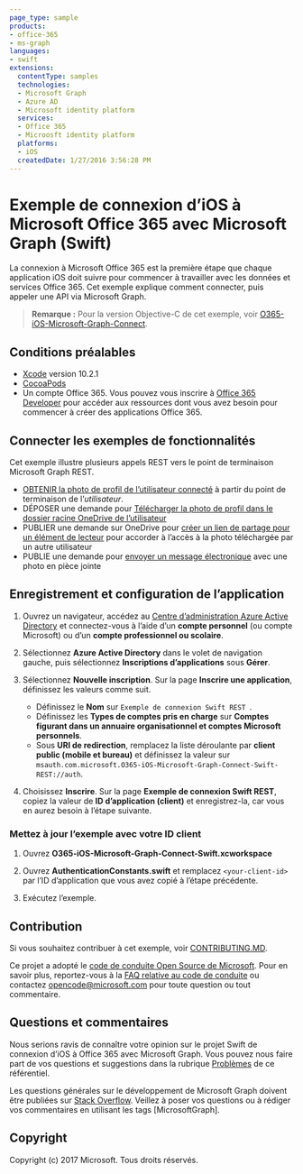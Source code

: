 ```yaml
---
page_type: sample 
products:
- office-365
- ms-graph
languages:
- swift
extensions:
  contentType: samples
  technologies:
  - Microsoft Graph
  - Azure AD
  - Microsoft identity platform
  services:
  - Office 365
  - Microosft identity platform
  platforms:
  - iOS
  createdDate: 1/27/2016 3:56:28 PM
---
```

# Exemple de connexion d’iOS à Microsoft Office 365 avec Microsoft Graph (Swift)

La connexion à Microsoft Office 365 est la première étape que chaque application iOS doit suivre pour commencer à travailler avec les données et services Office 365. Cet exemple explique comment connecter, puis appeler une API via Microsoft Graph.

> **Remarque :** Pour la version Objective-C de cet exemple, voir [O365-iOS-Microsoft-Graph-Connect](https://github.com/microsoftgraph/ios-objectivec-connect-rest-sample).

## Conditions préalables

- [Xcode](https://developer.apple.com/xcode/downloads/) version 10.2.1
- [CocoaPods](https://cocoapods.org)
- Un compte Office 365. Vous pouvez vous inscrire à [Office 365 Developer](https://aka.ms/devprogramsignup) pour accéder aux ressources dont vous avez besoin pour commencer à créer des applications Office 365.

## Connecter les exemples de fonctionnalités

Cet exemple illustre plusieurs appels REST vers le point de terminaison Microsoft Graph REST.

- [OBTENIR la photo de profil de l’utilisateur connecté](https://developer.microsoft.com/en-us/graph/docs/api-reference/v1.0/api/profilephoto_get) à partir du point de terminaison de l’*utilisateur*.
- DÉPOSER une demande pour [Télécharger la photo de profil dans le dossier racine OneDrive de l’utilisateur](https://developer.microsoft.com/en-us/graph/docs/api-reference/v1.0/api/driveitem_put_content)
- PUBLIER une demande sur OneDrive pour [créer un lien de partage pour un élément de lecteur](https://developer.microsoft.com/en-us/graph/docs/api-reference/v1.0/api/driveitem_createlink) pour accorder à l’accès à la photo téléchargée par un autre utilisateur
- PUBLIE une demande pour [envoyer un message électronique](https://developer.microsoft.com/en-us/graph/docs/api-reference/v1.0/api/user_sendmail) avec une photo en pièce jointe

## Enregistrement et configuration de l’application

1. Ouvrez un navigateur, accédez au [Centre d’administration Azure Active Directory](https://aad.portal.azure.com) et connectez-vous à l’aide d’un **compte personnel** (ou compte Microsoft) ou d’un **compte professionnel ou scolaire**.

1. Sélectionnez **Azure Active Directory** dans le volet de navigation gauche, puis sélectionnez **Inscriptions d’applications** sous **Gérer**.

1. Sélectionnez **Nouvelle inscription**. Sur la page **Inscrire une application**, définissez les valeurs comme suit.

    - Définissez le **Nom** sur `Exemple de connexion Swift REST `.
    - Définissez les **Types de comptes pris en charge** sur **Comptes figurant dans un annuaire organisationnel et comptes Microsoft personnels**.
    - Sous **URI de redirection**, remplacez la liste déroulante par **client public (mobile et bureau)** et définissez la valeur sur `msauth.com.microsoft.O365-iOS-Microsoft-Graph-Connect-Swift-REST://auth`.

1. Choisissez **Inscrire**. Sur la page **Exemple de connexion Swift REST**, copiez la valeur de **ID d’application (client)** et enregistrez-la, car vous en aurez besoin à l’étape suivante.

### Mettez à jour l’exemple avec votre ID client

1. Ouvrez **O365-iOS-Microsoft-Graph-Connect-Swift.xcworkspace**

1. Ouvrez **AuthenticationConstants.swift** et remplacez `<your-client-id>` par l’ID d’application que vous avez copié à l’étape précédente.

1. Exécutez l’exemple.

## Contribution

Si vous souhaitez contribuer à cet exemple, voir [CONTRIBUTING.MD](/CONTRIBUTING.md).

Ce projet a adopté le [code de conduite Open Source de Microsoft](https://opensource.microsoft.com/codeofconduct/). Pour en savoir plus, reportez-vous à la [FAQ relative au code de conduite](https://opensource.microsoft.com/codeofconduct/faq/) ou contactez [opencode@microsoft.com](mailto:opencode@microsoft.com) pour toute question ou tout commentaire.

## Questions et commentaires

Nous serions ravis de connaître votre opinion sur le projet Swift de connexion d’iOS à Office 365 avec Microsoft Graph. Vous pouvez nous faire part de vos questions et suggestions dans la rubrique [Problèmes](https://github.com/microsoftgraph/ios-swift-connect-rest-sample/issues) de ce référentiel.

Les questions générales sur le développement de Microsoft Graph doivent être publiées sur [Stack Overflow](http://stackoverflow.com/questions/tagged/MicrosoftGraph). Veillez à poser vos questions ou à rédiger vos commentaires en utilisant les tags \[MicrosoftGraph].

## Copyright

Copyright (c) 2017 Microsoft. Tous droits réservés.
